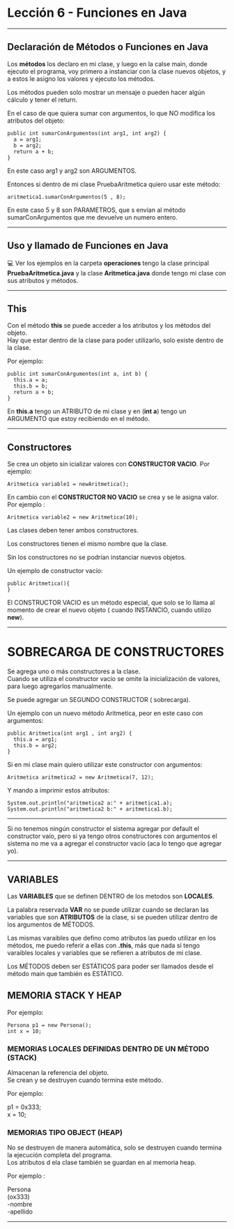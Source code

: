 # Lección 6 - Funciones en Java

---

## Declaración de Métodos o Funciones en Java

Los **métodos** los declaro en mi clase, y luego en la calse main, donde ejecuto el programa, voy primero a instanciar con la clase nuevos objetos, y a estos le asigno los valores y ejecuto los métodos. <br>

Los métodos pueden solo mostrar un mensaje o pueden hacer algún cálculo y tener el return. <br>



En el caso de que quiera sumar con argumentos, lo que NO modifica los atributos del objeto: <br>

```
public int sumarConArgumentos(int arg1, int arg2) {
  a = arg1;
  b = arg2;
  return a + b;
}
```

En este caso arg1 y arg2 son ARGUMENTOS. <br>

Entonces si dentro de mi clase PruebaAritmetica quiero usar este método: <br>

```
aritmetica1.sumarConArgumentos(5 , 8);
```

En este caso 5 y 8 son PARAMETROS, que s envian al método sumarConArgumentos que me devuelve un numero entero. <br>

---

## Uso y llamado de Funciones en Java

:computer: Ver los ejemplos en la carpeta **operaciones** tengo la clase principal **PruebaAritmetica.java** y la clase **Aritmetica.java** donde tengo mi clase con sus atributos y métodos. <br>

---

## This

Con el método **this** se puede acceder a los atributos y los métodos del objeto. <br>
Hay que estar dentro de la clase para poder utilizarlo, solo existe dentro de la clase. <br>

Por ejemplo: <br>
```
public int sumarConArgumentos(int a, int b) {
  this.a = a;
  this.b = b;
  return a + b;
}
```

En **this.a** tengo un ATRIBUTO de mi clase y en (**int a**) tengo un ARGUMENTO que estoy recibiendo en el método. <br>


---

## Constructores

Se crea un objeto sin icializar valores con **CONSTRUCTOR VACIO**. Por ejemplo: <br>

```
Aritmetica variable1 = newAritmetica(); 
```

En cambio con el **CONSTRUCTOR NO VACIO** se crea y se le asigna valor. Por ejemplo : <br>

```
Aritmetica variable2 = new Aritmetica(10); 
```

Las clases deben tener ambos constructores. <br>

Los constructores tienen el mismo nombre que la clase. <br>

Sin los constructores no se podrían instanciar nuevos objetos.  <br>

Un ejemplo de constructor vacío: <br>

```
public Aritmetica(){
}
```

El CONSTRUCTOR VACIO es un método especial, que solo se lo llama al momento de crear el nuevo objeto ( cuando INSTANCIO, cuando utilizo **new**). <br>


---

# SOBRECARGA DE CONSTRUCTORES

Se agrega uno o más constructores a la clase. <br>
Cuando se utiliza el constructor vacío se omite la inicialización de valores, para luego agregarlos manualmente. <br>

Se puede agregar un SEGUNDO CONSTRUCTOR ( sobrecarga). <br>

Un ejemplo con un nuevo método Aritmetica, peor en este caso con argumentos: <br>

```
public Aritmetica(int arg1 , int arg2) {
  this.a = arg1;
  this.b = arg2;
}
```

Si en mi clase main quiero utilizar este constructor con argumentos: <br>

```
Aritmetica aritmetica2 = new Aritmetica(7, 12);
```

Y mando a imprimir estos atributos: <br>

```
System.out.println("aritmetica2 a:" + aritmetica1.a);
System.out.println("aritmetica2 b:" + aritmetica1.b);
```

---

Si no tenemos ningún constructor el sistema agregar por default el constructor vaío, pero si ya tengo otros constructores con argumentos el sistema no me va a agregar el constructor vacío (aca lo tengo que agregar yo).

---

## VARIABLES

Las **VARIABLES** que se definen DENTRO de los metodos son **LOCALES**.<br>

La palabra reservada **VAR** no se puede utilizar cuando se declaran las variables que son **ATRIBUTOS** de la clase, si se pueden utilizar dentro de los argumentos de MÉTODOS.<br>

Las mismas varaibles que defino como atributos las puedo utilizar en los métodos, me puedo referir a ellas con **.this**, más que nada si tengo varaibles locales y variables que se refieren a atributos de mi clase. <br>

Los MÉTODOS deben ser ESTÁTICOS para poder ser llamados desde el método main que también es ESTÁTICO.<br>


## MEMORIA STACK Y HEAP 

Por ejemplo: <br>

```
Persona p1 = new Persona();
int x = 10;
```

### MEMORIAS LOCALES DEFINIDAS DENTRO DE UN MÉTODO (STACK)

Almacenan la referencia del objeto.  <br>
Se crean y se destruyen cuando termina este método.  <br>

Por ejemplo: <br>

p1 = 0x333; <br>
x = 10; <br>


### MEMORIAS TIPO OBJECT (HEAP)

No se destruyen de manera automática, solo se destruyen cuando termina la ejecución completa del programa.  <br>
Los atributos d ela clase también se guardan en al memoria heap. <br>

Por ejemplo : <br>

Persona <br>
(ox333) <br>
-nombre<br>
-apellido<br>

---

